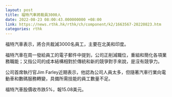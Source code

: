 ```yaml
---
layout: post
title: 福特汽車將裁員3000人
date: 2022-08-23 08:00:43.000000000 +08:00
link: https://news.rthk.hk/rthk/ch/component/k2/1663567-20220823.htm
categories: rthk
---
```


福特汽車表示，將合共裁減3000名員工，主要在北美和印度。

福特汽車在周一發給員工的電子郵件中提到，公司正削減職位，重組和簡化各項業務職能；又指公司的成本結構相對於傳統和新的競爭對手來說，是沒有競爭力。

公司首席執行官Jim Farley近期表示，他認為公司人員太多，但隨著汽車行業向電動車和數碼服務轉變，具備所需技能的員工數量不足。

福特汽車股價收市跌5%，報15.08美元。
